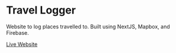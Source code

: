 # Travel Logger

Website to log places travelled to. Built using NextJS, Mapbox, and Firebase.

[Live Website](https://travel-logger.vercel.app/)
